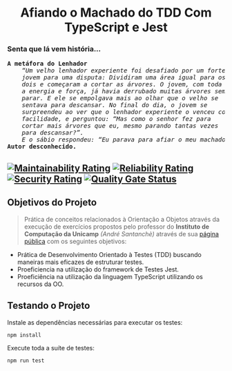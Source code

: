 <p align="center">
    <h1 align="center">Afiando o Machado do TDD Com TypeScript e Jest</h1>
    <h3>Senta que lá vem história...</h3>
    <pre><strong>A metáfora do Lenhador</strong><em>
    “Um velho lenhador experiente foi desafiado por um forte 
    jovem para uma disputa: Dividiram uma área igual para os 
    dois e começaram a cortar as árvores. O jovem, com toda 
    a energia e força, já havia derrubado muitas árvores sem 
    parar. E ele se empolgava mais ao olhar que o velho se 
    sentava para descansar. No final do dia, o jovem se 
    surpreendeu ao ver que o lenhador experiente o venceu com
    facilidade, e perguntou: “Mas como o senhor fez para 
    cortar mais árvores que eu, mesmo parando tantas vezes 
    para descansar?”. 
    E o sábio respondeu: “Eu parava para afiar o meu machado, jovem”.</em>    
<strong>Autor desconhecido.</strong></pre></p>

[![Maintainability Rating](https://sonarcloud.io/api/project_badges/measure?project=rochajario_unicamp-oo-typescript&metric=sqale_rating)](https://sonarcloud.io/summary/new_code?id=rochajario_unicamp-oo-typescript)   [![Reliability Rating](https://sonarcloud.io/api/project_badges/measure?project=rochajario_unicamp-oo-typescript&metric=reliability_rating)](https://sonarcloud.io/summary/new_code?id=rochajario_unicamp-oo-typescript)   [![Security Rating](https://sonarcloud.io/api/project_badges/measure?project=rochajario_unicamp-oo-typescript&metric=security_rating)](https://sonarcloud.io/summary/new_code?id=rochajario_unicamp-oo-typescript)   [![Quality Gate Status](https://sonarcloud.io/api/project_badges/measure?project=rochajario_unicamp-oo-typescript&metric=alert_status)](https://sonarcloud.io/summary/new_code?id=rochajario_unicamp-oo-typescript)
---

## Objetivos do Projeto

> Prática de conceitos relacionados à Orientação a Objetos através da execução de exercícios propostos pelo professor do <strong>Instituto de Computação da Unicamp</strong> <em>(André Santanchè)</em> através de sua <a href="https://www.ic.unicamp.br/~santanch/teaching/oop/2015-1/index.html">página pública</a> com os seguintes objetivos:

<ul>
    <li>Prática de Desenvolvimento Orientado à Testes (TDD) buscando maneiras mais eficazes de estruturar testes.</li>
    <li>Proeficiencia na utilização do framework de Testes Jest.</li>
    <li>Proeficiência na utilização da linguagem TypeScript utilizando os recursos da OO.</li>
</ul>

## Testando o Projeto

Instale as dependências necessárias para executar os testes:

```bash
npm install
```

Execute toda a suíte de testes:

```bash
npm run test 
```

